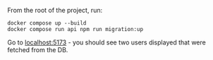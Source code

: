From the root of the project, run:

```
docker compose up --build
docker compose run api npm run migration:up
```

Go to [localhost:5173](http://localhost:5173) - you should see two users displayed that were fetched from the DB.
